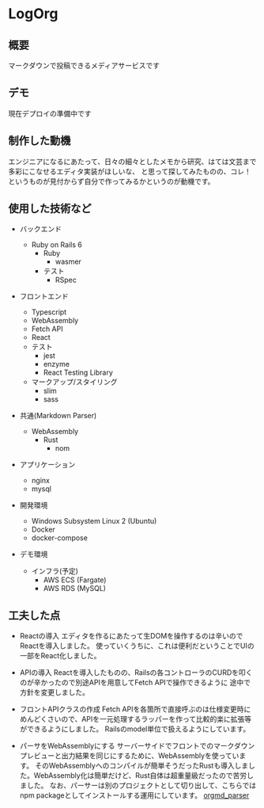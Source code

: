 # LogOrg

## 概要

 マークダウンで投稿できるメディアサービスです

## デモ

 現在デプロイの準備中です

## 制作した動機

 エンジニアになるにあたって、日々の細々としたメモから研究、はては文芸まで多彩にこなせるエディタ実装がほしいな、
と思って探してみたものの、コレ！というものが見付からず自分で作ってみるかというのが動機です。

## 使用した技術など

- バックエンド
  - Ruby on Rails 6
    - Ruby
      - wasmer
    - テスト
      - RSpec
- フロントエンド
  - Typescript
  - WebAssembly
  - Fetch API
  - React
  - テスト
    - jest
    - enzyme
    - React Testing Library
  - マークアップ/スタイリング
    - slim
    - sass
- 共通(Markdown Parser)
  - WebAssembly
    - Rust
      - nom
- アプリケーション
  - nginx
  - mysql

- 開発環境
  - Windows Subsystem Linux 2 (Ubuntu)
  - Docker
  - docker-compose

- デモ環境
  - インフラ(予定)
    - AWS ECS (Fargate)
    - AWS RDS (MySQL)

## 工夫した点

- Reactの導入
  エディタを作るにあたって生DOMを操作するのは辛いのでReactを導入しました。
  使っていくうちに、これは便利だということでUIの一部をReact化しました。

- APIの導入
  Reactを導入したものの、Railsの各コントローラのCURDを叩くのが辛かったので別途APIを用意してFetch APIで操作できるように
途中で方針を変更しました。

- フロントAPIクラスの作成
  Fetch APIを各箇所で直接呼ぶのは仕様変更時にめんどくさいので、APIを一元処理するラッパーを作って比較的楽に拡張等ができるようにしました。
  Railsのmodel単位で扱えるようにしています。

- パーサをWebAssemblyにする
  サーバーサイドでフロントでのマークダウンプレビューと出力結果を同じにするために、WebAssemblyを使っています。
  そのWebAssemblyへのコンパイルが簡単そうだったRustも導入しました。WebAssembly化は簡単だけど、Rust自体は超重量級だったので苦労しました。
  なお、パーサーは別のプロジェクトとして切り出して、こちらではnpm packageとしてインストールする運用にしています。
  [orgmd_parser](https://github.com/okeysea/orgmd_parser)
